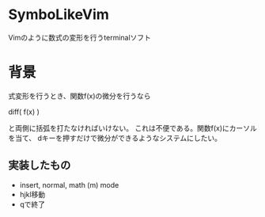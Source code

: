 # SymboLikeVim

Vimのように数式の変形を行うterminalソフト

# 背景

式変形を行うとき、関数f(x)の微分を行うなら

diff( f(x) )

と両側に括弧を打たなければいけない。
これは不便である。関数f(x)にカーソルを当て、
dキーを押すだけで微分ができるようなシステムにしたい。


## 実装したもの

- insert, normal, math (m) mode
- hjkl移動
- qで終了